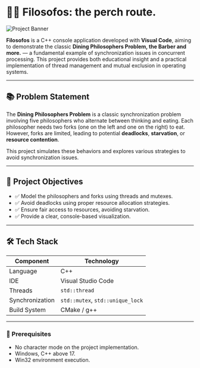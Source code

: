 # 🧠🍝 Filosofos: the perch route.

![Project Banner](https://media.giphy.com/media/26ufdipQqU2lhNA4g/giphy.gif)

**Filosofos** is a C++ console application developed with **Visual Code**, aiming to demonstrate the classic **Dining Philosophers Problem, the Barber and more.** — a fundamental example of synchronization issues in concurrent processing. This project provides both educational insight and a practical implementation of thread management and mutual exclusion in operating systems.

---

## 📚 Problem Statement

The **Dining Philosophers Problem** is a classic synchronization problem involving five philosophers who alternate between thinking and eating. Each philosopher needs two forks (one on the left and one on the right) to eat. However, forks are limited, leading to potential **deadlocks**, **starvation**, or **resource contention**.

This project simulates these behaviors and explores various strategies to avoid synchronization issues.

---

## 🎯 Project Objectives

- ✅ Model the philosophers and forks using threads and mutexes.
- ✅ Avoid deadlocks using proper resource allocation strategies.
- ✅ Ensure fair access to resources, avoiding starvation.
- ✅ Provide a clear, console-based visualization.

---

## 🛠️ Tech Stack

| Component        | Technology         |
|------------------|--------------------|
| Language          | C++                |
| IDE               | Visual Studio Code |
| Threads           | `std::thread`      |
| Synchronization   | `std::mutex`, `std::unique_lock` |
| Build System      | CMake / g++        |

---

### 🔧 Prerequisites

- No character mode on the project implementation.
- Windows, C++ above 17.
- Win32 environment execution.
